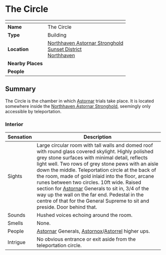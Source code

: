 # The Circle

| []() | |
| --- | --- |
| **Name** | The Circle |
| **Type** | Building |
| **Location** | [Northhaven Astornar Stronghold](../strongholds/northhaven-astornar-stronghold.md)<br />[Sunset District](../districts/sunset-district.md)<br />[Northhaven](../cities/northhaven.md) |
| **Nearby Places** | |
| **People** | |

## Summary

The Circle is the chamber in which [Astornar](../../organisations/astornar.md) trials take place. It is located somewhere inside the [Northhaven Astornar Stronghold](../strongholds/northhaven-astornar-stronghold.md), seemingly only accessible by teleportation.

### Interior

| Sensation | Description |
| ---- | --- |
| Sights | Large circular room with tall walls and domed roof with round glass covered skylight. Highly polished grey stone surfaces with minimal detail, reflects light well. Two rows of grey stone pews with an aisle down the middle. Teleportation circle at the back of the room, made of gold inlaid into the floor, arcane runes between two circles. 10ft wide. Raised section for [Astornar](../../organisations/astornar.md) Generals to sit in, 3/4 of the way up the wall on the far end. Pedestal in the centre of that for the General Supreme to sit and preside. Door behind that. |
| Sounds | Hushed voices echoing around the room. |
| Smells | None. |
| People | [Astornar](../../organisations/astornar.md) Generals, [Astornox](../../organisations/astornox/astornox.md)/[Astorrel](../../organisations/astorrel/astorrel.md) higher ups. |
| Intrigue | No obvious entrance or exit aside from the teleportation circle. |
